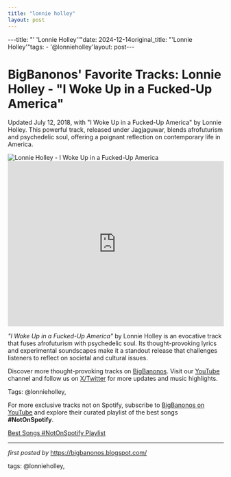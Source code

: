 ```yaml
---
title: "lonnie holley"
layout: post
---
```

---title: "' 'Lonnie Holley''"date: 2024-12-14original_title: "'Lonnie Holley'"tags:  - '@lonnieholley'layout: post---<!-- Post Title --><h1 >BigBanonos' Favorite Tracks: Lonnie Holley - "I Woke Up in a Fucked-Up America"</h1> <!-- Introductory Text --><p >Updated July 12, 2018, with "I Woke Up in a Fucked-Up America" by Lonnie Holley. This powerful track, released under Jagjaguwar, blends afrofuturism and psychedelic soul, offering a poignant reflection on contemporary life in America.</p> <!-- Featured Image --><div > <img src="https://media.pitchfork.com/photos/5efc9ff58813ffa92664ed76/1:1/w_800%2Ch_450%2Cc_limit/National%2520Freedom_Lonnie%2520Holley.jpg" alt="Lonnie Holley - I Woke Up in a Fucked-Up America" /></div> <!-- YouTube Video Embed --><div > <iframe width="100%" height="385" src="https://www.youtube.com/embed/Ss3cz9FgGnA" title="Lonnie Holley - I Woke Up... (Official Video)" frameborder="0" allow="accelerometer; autoplay; clipboard-write; encrypted-media; gyroscope; picture-in-picture; web-share" referrerpolicy="strict-origin-when-cross-origin" allowfullscreen></iframe></div> <!-- Song Information --><div > <p><em>"I Woke Up in a Fucked-Up America"</em> by Lonnie Holley is an evocative track that fuses afrofuturism with psychedelic soul. Its thought-provoking lyrics and experimental soundscapes make it a standout release that challenges listeners to reflect on societal and cultural issues.</p></div> <!-- Footer Links --><div > <p>Discover more thought-provoking tracks on <a href="https://bigbanonos.blogspot.com/" target="_blank">BigBanonos</a>. Visit our <a href="https://www.youtube.com/@BigBanonos" target="_blank">YouTube</a> channel and follow us on <a href="https://x.com/bigbanonos" target="_blank">X/Twitter</a> for more updates and music highlights.</p></div> <!-- Tags --><p >Tags: @lonnieholley,</p><!--Subscribe and Playlist Links--><div>    <p>For more exclusive tracks not on Spotify, subscribe to <a href="https://www.youtube.com/@BigBanonos" target="_blank">BigBanonos on YouTube</a> and explore their curated playlist of the best songs <strong>#NotOnSpotify</strong>.</p>    <p><a href="https://www.youtube.com/playlist?list=PLtuNtuTatqI0kFahUCbtbfenC_ET5O_tr" target="_blank">Best Songs #NotOnSpotify Playlist<br /></a></p></div><hr /><p><em>first posted by</em> <a href="https://bigbanonos.blogspot.com/" rel="noopener" target="_new">https://bigbanonos.blogspot.com/</a></p><p>tags: @lonnieholley,</p>